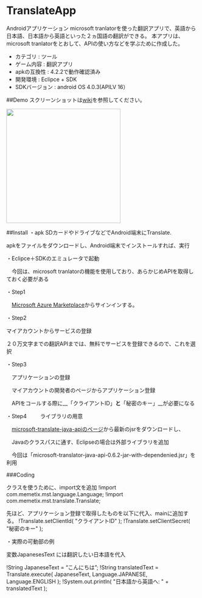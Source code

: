 # TranslateApp

Androidアプリケーション
microsoft tranlatorを使った翻訳アプリで、英語から日本語、日本語から英語といった２ヵ国語の翻訳ができる。
本アプリは、microsoft tranlatorをとおして、APIの使い方などを学ぶために作成した。


* カテゴリ : ツール
* ゲーム内容 : 翻訳アプリ
* apkの互換性 : 4.2.2で動作確認済み
* 開発環境 : Eclipce + SDK
* SDKバージョン : android OS 4.0.3(APILV 16）


##Demo
スクリーンショットは[wiki](https://github.com/masapixyon/TranslateApp/wiki "Wiki")を参照してください。

<img src="https://github.com/masapixyon/TranslateApp/blob/master/images/FP-Screenshot-1.png" width="300px">




##Install
・apk
  SDカードやドライブなどでAndroid端末にTranslate.

  apkをファイルをダウンロードし、Android端末でインストールすれば、実行


・Eclipce＋SDKのエミュレータで起動

　今回は、microsoft tranlatorの機能を使用しており、あらかじめAPIを取得しておく必要がある


・Step1

　[Microsoft Azure Marketplace](https://datamarket.azure.com/dataset/bing/microsofttranslator)からサインインする。


・Step2

  マイアカウントからサービスの登録

  ２０万文字までの翻訳APIまでは、無料でサービスを登録できるので、これを選択


・Step3

　アプリケーションの登録

　マイアカウントの開発者のページからアプリケーション登録

　APIをコールする際に__「クライアントID」__と__「秘密のキー」__が必要になる


・Step4
　
　ライブラリの用意

　[microsoft-translate-java-apiのページ](https://code.google.com/archive/p/microsoft-translator-java-api/downloads)から最新のjsrをダウンロードし、

　Javaのクラスパスに通す、Eclipseの場合は外部ライブラリを追加

　今回は「microsoft-translator-java-api-0.6.2-jar-with-dependenied.jsr」を利用


###Coding

クラスを使うために、import文を追加
!import com.memetix.mst.language.Language;
!import com.memetix.mst.translate.Translate;

先ほど、アプリケーション登録で取得したものを以下に代入、mainに追加する。
!Translate.setClientId( "クライアントID" );
!Translate.setClientSecret( "秘密のキー" );


・実際の可動部の例

変数JapanesesText には翻訳したい日本語を代入

!String JapaneseText = “こんにちは”;
!String translatedText = Translate.execute( JapaneseText, Language.JAPANESE,  Language.ENGLISH );
!System.out.println( "日本語から英語へ: "  + translatedText );




